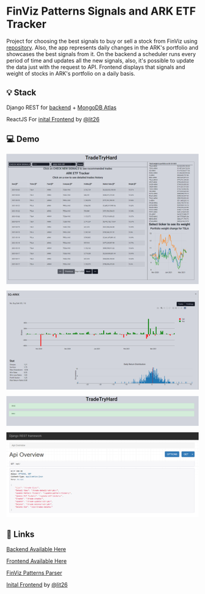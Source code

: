 # FinViz Patterns Signals and ARK ETF Tracker

Project for choosing the best signals to buy or sell a stock from FinViz using [repository](https://github.com/MelnNik/FinViz-patterns).
Also, the app represents daily changes in the ARK's portfolio and showcases the best signals from it.
On the backend a scheduler runs every period of time and updates all the new signals, also, it's possible to update the data just with the request to API.
Frontend displays that signals and weight of stocks in ARK's portfolio on a daily basis.

## 💡 Stack

Django REST for [backend](https://tradetryhard-backend.herokuapp.com/api/) + [MongoDB Atlas](https://www.mongodb.com/cloud/atlas)

ReactJS For [inital Frontend](https://github.com/lit26/Ark_Trade_Tracker) by [@lit26](https://github.com/lit26)

## 💻 Demo

![FrontPage](assets/MainPage.PNG)

![ARKMoves](assets/ARKKMoves.PNG)

![SignalsPage](assets/SignalsPage.PNG)

![ApiOverview](assets/ApiOverview.PNG)

## 🔗 Links

[Backend Available Here](https://tradetryhard-backend.herokuapp.com/api/) <br />

[Frontend Available Here](https://tradetryhard-backend.web.app) <br />

[FinViz Patterns Parser](https://github.com/MelnNik/FinViz-patterns) <br />

[Inital Frontend](https://github.com/lit26/Ark_Trade_Tracker) by [@lit26](https://github.com/lit26)
